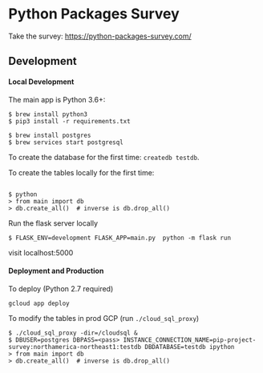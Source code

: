 # Python Packages Survey

Take the survey:
https://python-packages-survey.com/


## Development 

#### Local Development 

The main app is Python 3.6+:

```
$ brew install python3
$ pip3 install -r requirements.txt
```

```
$ brew install postgres
$ brew services start postgresql
```

To create the database for the first time: `createdb testdb`.

To create the tables locally for the first time:
```

$ python 
> from main import db
> db.create_all()  # inverse is db.drop_all()

```

Run the flask server locally

```
$ FLASK_ENV=development FLASK_APP=main.py  python -m flask run
```

visit localhost:5000

#### Deployment and Production

To deploy (Python 2.7 required)

```
gcloud app deploy
```


To modify the tables in prod GCP (run `./cloud_sql_proxy`)
```
$ ./cloud_sql_proxy -dir=/cloudsql &
$ DBUSER=postgres DBPASS=<pass> INSTANCE_CONNECTION_NAME=pip-project-survey:northamerica-northeast1:testdb DBDATABASE=testdb ipython
> from main import db
> db.create_all()  # inverse is db.drop_all()

```

